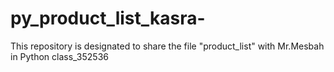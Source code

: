 # py_product_list_kasra-
This repository is designated to share the file "product_list" with Mr.Mesbah in Python class_352536
